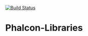 [![Build Status](https://travis-ci.com/KompiTech/Phalcon-Libraries.svg?token=fvycuVpQ5sgqgjoFZUaq&branch=master)](https://travis-ci.com/KompiTech/Phalcon-Libraries)

# Phalcon-Libraries
